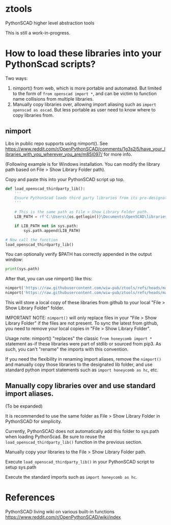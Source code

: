 # ztools

PythonSCAD higher level abstraction tools

This is still a work-in-progress. 

# How to load these libraries into your PythonScad scripts?

Two ways:
1. nimport() from web, which is more portable and automated. But limited to the form of `from openscad import *`, and can be victim to function name collisions from multiple libraries.
1. Manually copy libraries over, allowing import aliasing such as `import openscad as oscad`. But less portable as user need to know where to copy libraries from.

## nimport

Libs in public repo supports using nimport(). See https://www.reddit.com/r/OpenPythonSCAD/comments/1g3s2j5/have_your_libraries_with_you_wherever_you_are/m85l097/ for more info.

(Following example is for Windows installation. You can modify the library path based on File > Show Library Folder path).

Copy and paste this into your PythonSCAD script up top.

```py
def load_openscad_thirdparty_lib():
    '''
    Ensure PythonScad loads third party libraries from its pre-designated library folder path.
    '''

    # This is the same path as File > Show Library Folder path.
    LIB_PATH = rf'C:\Users\{os.getlogin()}\Documents\OpenSCAD\libraries'

    if LIB_PATH not in sys.path:
        sys.path.append(LIB_PATH)

# Now call the function
load_openscad_thirdparty_lib()
```

You can optionally verify $PATH has correctly appended in the output window:

```py
print(sys.path)
```

After that, you can use nimport() like this:

```py
nimport('https://raw.githubusercontent.com/wiw-pub/ztools/refs/heads/main/src/honeycomb.py')
nimport('https://raw.githubusercontent.com/wiw-pub/ztools/refs/heads/main/src/ztools.py')
```

This will store a local copy of these libraries from github to your local "File > Show Library Folder" folder.

IMPORTANT NOTE: `nimport()` will only replace files in your "File > Show Library Folder" if the files are not present. To sync the latest from github, you need to remove your local copies in "File > Show Library Folder".

Usage note: nimport() "replaces" the classic `from honeycomb import *` statement as-if these libraries were part of stdlib or sourced from pip3. As such, you can't "rename" the imports with this convention.

If you need the flexibility in renaming import aliases, remove the `nimport()` and manually copy those libraries to the designated lib folder, and use standard python import statements such as `import honeycomb as hc`, etc.

## Manually copy libraries over and use standard import aliases.

(To be expanded)

It is recommended to use the same folder as File > Show Library Folder in PythonSCAD for simplicity.

Currently, PythonSCAD does not automatically add this folder to sys.path when loading PythonScad. Be sure to reuse the `load_openscad_thirdparty_lib()` function in the previous section.

Manually copy your libraries to the File > Show Library Folder path.

Execute `load_openscad_thirdparty_lib()` in your PythonSCAD script to setup sys.path

Execute the standard imports such as `import honeycomb as hc`.

# References

PythonSCAD living wiki on various built-in functions https://www.reddit.com/r/OpenPythonSCAD/wiki/index
